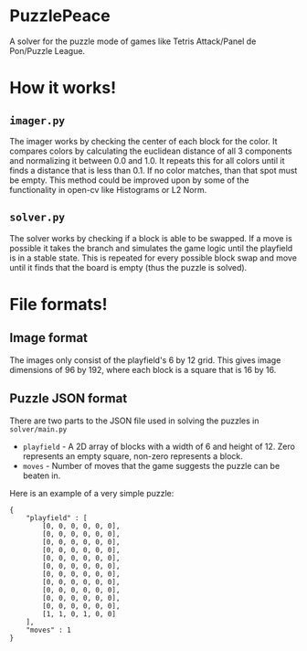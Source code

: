# PuzzlePeace
A solver for the puzzle mode of games like Tetris Attack/Panel de Pon/Puzzle League.

# How it works!
## `imager.py`
The imager works by checking the center of each block for the color. It compares colors by calculating the euclidean distance of all 3 components and normalizing it between 0.0 and 1.0. It repeats this for all colors until it finds a distance that is less than 0.1. If no color matches, than that spot must be empty. This method could be improved upon by some of the functionality in open-cv like Histograms or L2 Norm.

## `solver.py`
The solver works by checking if a block is able to be swapped. If a move is possible it takes the branch and simulates the game logic until the playfield is in a stable state. This is repeated for every possible block swap and move until it finds that the board is empty (thus the puzzle is solved).

# File formats!
## Image format
The images only consist of the playfield's 6 by 12 grid. This gives image dimensions of 96 by 192, where each block is a square that is 16 by 16.

## Puzzle JSON format
There are two parts to the JSON file used in solving the puzzles in `solver/main.py`

* `playfield` - A 2D array of blocks with a width of 6 and height of 12. Zero represents an empty square, non-zero represents a block.
* `moves` - Number of moves that the game suggests the puzzle can be beaten in.

Here is an example of a very simple puzzle:
```
{
    "playfield" : [
        [0, 0, 0, 0, 0, 0],
        [0, 0, 0, 0, 0, 0],
        [0, 0, 0, 0, 0, 0],
        [0, 0, 0, 0, 0, 0],
        [0, 0, 0, 0, 0, 0],
        [0, 0, 0, 0, 0, 0],
        [0, 0, 0, 0, 0, 0],
        [0, 0, 0, 0, 0, 0],
        [0, 0, 0, 0, 0, 0],
        [0, 0, 0, 0, 0, 0],
        [0, 0, 0, 0, 0, 0],
        [1, 1, 0, 1, 0, 0]
    ],
    "moves" : 1
}
```
